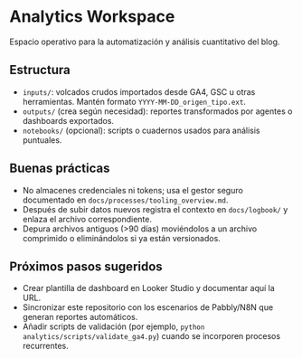 # Analytics Workspace

Espacio operativo para la automatización y análisis cuantitativo del blog.

## Estructura
- `inputs/`: volcados crudos importados desde GA4, GSC u otras herramientas. Mantén formato `YYYY-MM-DD_origen_tipo.ext`.
- `outputs/` (crea según necesidad): reportes transformados por agentes o dashboards exportados.
- `notebooks/` (opcional): scripts o cuadernos usados para análisis puntuales.

## Buenas prácticas
- No almacenes credenciales ni tokens; usa el gestor seguro documentado en `docs/processes/tooling_overview.md`.
- Después de subir datos nuevos registra el contexto en `docs/logbook/` y enlaza el archivo correspondiente.
- Depura archivos antiguos (>90 días) moviéndolos a un archivo comprimido o eliminándolos si ya están versionados.

## Próximos pasos sugeridos
- Crear plantilla de dashboard en Looker Studio y documentar aquí la URL.
- Sincronizar este repositorio con los escenarios de Pabbly/N8N que generan reportes automáticos.
- Añadir scripts de validación (por ejemplo, `python analytics/scripts/validate_ga4.py`) cuando se incorporen procesos recurrentes.
